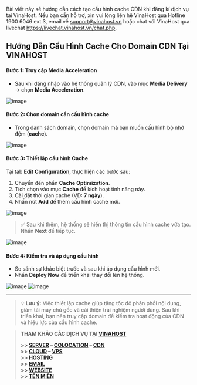 Bài viết này sẽ hướng dẫn cách tạo cấu hình cache CDN khi đăng kí dịch vụ tại VinaHost. Nếu bạn cần hỗ trợ, xin vui lòng liên hệ VinaHost qua Hotline 1900 6046 ext.3, email về support@vinahost.vn hoặc chat với VinaHost qua livechat https://livechat.vinahost.vn/chat.php.


## Hướng Dẫn Cấu Hình Cache Cho Domain CDN Tại VINAHOST

#### Bước 1: Truy cập Media Acceleration
- Sau khi đăng nhập vào hệ thống quản lý CDN, vào mục **Media Delivery** → chọn **Media Acceleration**.

![image](https://github.com/user-attachments/assets/3f62e90f-0c64-4324-8427-e3f60f7ecdf1)

#### Bước 2: Chọn domain cần cấu hình cache
- Trong danh sách domain, chọn domain mà bạn muốn cấu hình bộ nhớ đệm (**cache**).  
  
![image](https://github.com/user-attachments/assets/4abe3210-ef95-418b-9761-1b0581058c3b)


#### Bước 3: Thiết lập cấu hình Cache
Tại tab **Edit Configuration**, thực hiện các bước sau:

1. Chuyển đến phần **Cache Optimization**.
2. Tích chọn vào mục **Cache** để kích hoạt tính năng này.
3. Cài đặt thời gian cache (VD: **7 ngày**).
4. Nhấn nút **Add** để thêm cấu hình cache mới.
   
![image](https://github.com/user-attachments/assets/9f9d2bd0-4019-400d-b972-18b8cc982a32)

> ✅ Sau khi thêm, hệ thống sẽ hiển thị thông tin cấu hình cache vừa tạo. Nhấn **Next** để tiếp tục.  

![image](https://github.com/user-attachments/assets/53538f0e-5830-4555-8643-124ee49aafc0)

#### Bước 4: Kiểm tra và áp dụng cấu hình

- So sánh sự khác biệt trước và sau khi áp dụng cấu hình mới.
- Nhấn **Deploy Now** để triển khai thay đổi lên hệ thống.

![image](https://github.com/user-attachments/assets/d3e95c9d-95a9-4a97-887d-b01bdc75d2c3)
![image](https://github.com/user-attachments/assets/4c9ce978-e8f4-4106-b09f-047f90740a4f)


---

> 💡 **Lưu ý:** Việc thiết lập cache giúp tăng tốc độ phân phối nội dung, giảm tải máy chủ gốc và cải thiện trải nghiệm người dùng. Sau khi triển khai, bạn nên truy cập domain để kiểm tra hoạt động của CDN và hiệu lực của cấu hình cache.



> **THAM KHẢO CÁC DỊCH VỤ TẠI [VINAHOST](https://vinahost.vn/)**
>
> **\>> [SERVER](https://vinahost.vn/thue-may-chu-rieng/) – [COLOCATION](https://vinahost.vn/colocation.html) – [CDN](https://vinahost.vn/dich-vu-cdn-chuyen-nghiep)**<br>
> **\>> [CLOUD](https://vinahost.vn/cloud-server-gia-re/) – [VPS](https://vinahost.vn/vps-ssd-chuyen-nghiep/)**<br>
> **\>> [HOSTING](https://vinahost.vn/wordpress-hosting)**<br>
> **\>> [EMAIL](https://vinahost.vn/email-hosting)**<br>
> **\>> [WEBSITE](http://vinawebsite.vn/)**<br>
> **\>> [TÊN MIỀN](https://vinahost.vn/ten-mien-gia-re/)**
